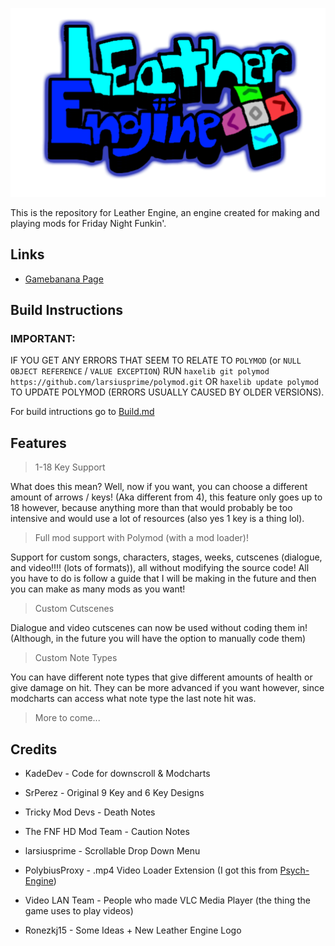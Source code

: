 ![Logo](art/Logo.png)

This is the repository for Leather Engine, an engine created for making and playing mods for Friday Night Funkin'.

## Links

- [Gamebanana Page](https://gamebanana.com/mods/334945)

## Build Instructions 

### IMPORTANT:

IF YOU GET ANY ERRORS THAT SEEM TO RELATE TO `POLYMOD` (or `NULL OBJECT REFERENCE` / `VALUE EXCEPTION`) RUN `haxelib git polymod https://github.com/larsiusprime/polymod.git` OR `haxelib update polymod` TO UPDATE POLYMOD (ERRORS USUALLY CAUSED BY OLDER VERSIONS).

For build intructions go to [Build.md](https://github.com/Leather128/LeathersFunkinEngine/blob/master/Build.md)

## Features

> 1-18 Key Support

What does this mean? Well, now if you want, you can choose a different amount of arrows / keys! (Aka different from 4), this feature only goes up to 18 however, because anything more than that would probably be too intensive and would use a lot of resources (also yes 1 key is a thing lol).

> Full mod support with Polymod (with a mod loader)!

Support for custom songs, characters, stages, weeks, cutscenes (dialogue, and video!!!! (lots of formats)), all without modifying the source code! All you have to do is follow a guide that I will be making in the future and then you can make as many mods as you want!

> Custom Cutscenes

Dialogue and video cutscenes can now be used without coding them in! (Although, in the future you will have the option to manually code them)

> Custom Note Types

You can have different note types that give different amounts of health or give damage on hit. They can be more advanced if you want however, since modcharts can access what note type the last note hit was.

> More to come...

## Credits

* KadeDev - Code for downscroll & Modcharts

* SrPerez - Original 9 Key and 6 Key Designs

* Tricky Mod Devs - Death Notes

* The FNF HD Mod Team - Caution Notes

* larsiusprime - Scrollable Drop Down Menu

* PolybiusProxy - .mp4 Video Loader Extension (I got this from [Psych-Engine](https://github.com/ShadowMario/FNF-PsychEngine))

* Video LAN Team - People who made VLC Media Player (the thing the game uses to play videos)

* Ronezkj15 - Some Ideas + New Leather Engine Logo
